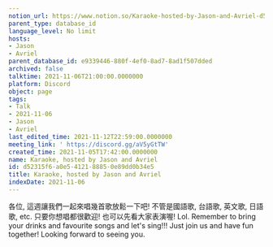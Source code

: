 ```yaml
---
notion_url: https://www.notion.so/Karaoke-hosted-by-Jason-and-Avriel-d52315f6a0e5412188850e89dd0b34e5
parent_type: database_id
language_level: No limit
hosts:
- Jason
- Avriel
parent_database_id: e9339446-880f-4ef0-8ad7-8ad1f507dded
archived: false
talktime: 2021-11-06T21:00:00.0000000
platform: Discord
object: page
tags:
- Talk
- 2021-11-06
- Jason
- Avriel
last_edited_time: 2021-11-12T22:59:00.0000000
meeting_link: ' https://discord.gg/aV5yGtTW'
created_time: 2021-11-05T17:42:00.0000000
name: Karaoke, hosted by Jason and Avriel
id: d52315f6-a0e5-4121-8885-0e89dd0b34e5
title: Karaoke, hosted by Jason and Avriel
indexDate: 2021-11-06
---
```





各位, 這週讓我們一起來唱幾首歌放鬆一下吧! 不管是國語歌, 台語歌, 英文歌, 日語歌, etc. 只要你想唱都很歡迎! 也可以先看大家表演喔! Lol. 
Remember to bring your drinks and favourite songs and let's sing!!!
Just join us and have fun together! Looking forward to seeing you.









